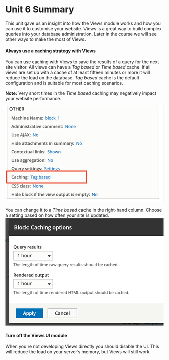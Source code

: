 # Unit 6 Summary

This unit gave us an insight into how the Views module works and how you can use it to customise your website. Views is a great way to build complex queries into your database administration. Later in the course we will see other ways to make the most of Views.

#### Always use a caching strategy with Views

You can use caching with Views to save the results of a query for the next site visitor. All views can have a _Tag based_ or _Time based_ cache. If all views are set up with a cache of at least fifteen minutes or more it will reduce the load on the database. _Tag based_ cache is the default configuration and is suitable for most caching scenarios.

**Note:** Very short times in the _Time based_ caching may negatively impact your website performance.

![](../.gitbook/assets/67%20%281%29.png)

You can change it to a _Time based_ cache in the right-hand column. Choose a setting based on how often your site is updated.  
![](../.gitbook/assets/68%20%282%29.png)

#### Turn off the Views UI module

When you're not developing Views directly you should disable the UI. This will reduce the load on your server’s memory, but Views will still work.

## 

